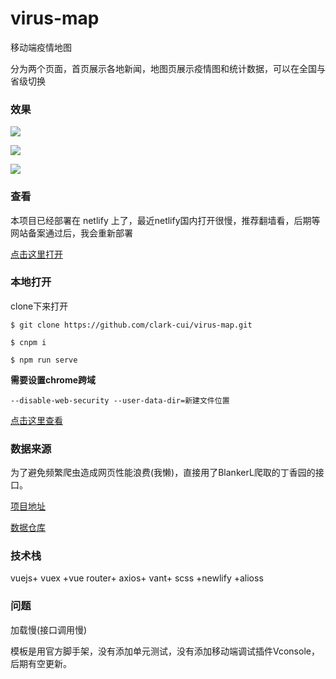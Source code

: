 # **virus-map**
移动端疫情地图

分为两个页面，首页展示各地新闻，地图页展示疫情图和统计数据，可以在全国与省级切换

### **效果**


![](https://gif-clark-cui.oss-cn-beijing.aliyuncs.com/%E5%88%87%E6%8D%A2.gif)

![](https://gif-clark-cui.oss-cn-beijing.aliyuncs.com/%E8%B7%B3%E8%BD%AC.gif)

![](https://gif-clark-cui.oss-cn-beijing.aliyuncs.com/%E5%9C%B0%E5%9B%BE.gif)


### **查看**

本项目已经部署在 netlify 上了，最近netlify国内打开很慢，推荐翻墙看，后期等网站备案通过后，我会重新部署

[点击这里打开](https://romantic-lumiere-556a23.netlify.com/)

### **本地打开**

clone下来打开
```
$ git clone https://github.com/clark-cui/virus-map.git
```
```
$ cnpm i
```
```
$ npm run serve
```

**需要设置chrome跨域**
```
--disable-web-security --user-data-dir=新建文件位置
```
[点击这里查看](https://blog.csdn.net/wangxinxin1992816/article/details/88655150)


### **数据来源**
为了避免频繁爬虫造成网页性能浪费(我懒)，直接用了BlankerL爬取的丁香园的接口。

[项目地址](https://github.com/BlankerL/DXY-COVID-19-Crawler)

[数据仓库](https://github.com/BlankerL/DXY-COVID-19-Data)

### **技术栈**
vuejs+ vuex +vue router+ axios+ vant+ scss +newlify +alioss
### **问题**
加载慢(接口调用慢)

模板是用官方脚手架，没有添加单元测试，没有添加移动端调试插件Vconsole，后期有空更新。
